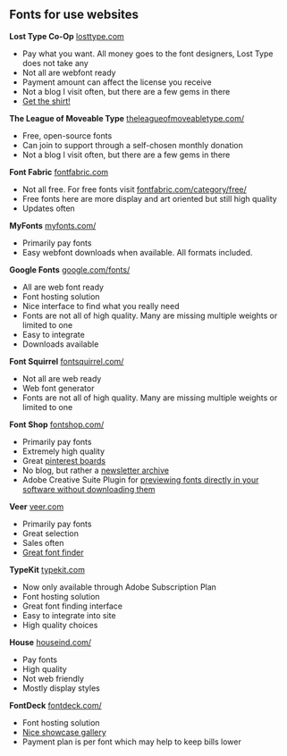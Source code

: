 Fonts for use websites
----------------------

**Lost Type Co-Op**
[losttype.com](http://http://losttype.com)

* Pay what you want. All money goes to the font designers, Lost Type does not take any
* Not all are webfont ready
* Payment amount can affect the license you receive
* Not a blog I visit often, but there are a few gems in there
* [Get the shirt!](http://store.losttype.com/)


**The League of Moveable Type**
[theleagueofmoveabletype.com/](http://www.theleagueofmoveabletype.com/)

* Free, open-source fonts
* Can join to support through a self-chosen monthly donation
* Not a blog I visit often, but there are a few gems in there


**Font Fabric**
[fontfabric.com](http://www.fontfabric.com)

* Not all free. For free fonts visit [fontfabric.com/category/free/](http://fontfabric.com/category/free/)
* Free fonts here are more display and art oriented but still high quality
* Updates often


**MyFonts**
[myfonts.com/](http://www.myfonts.com/)

* Primarily pay fonts
* Easy webfont downloads when available. All formats included.


**Google Fonts**
[google.com/fonts/](http://www.google.com/fonts/)

* All are web font ready
* Font hosting solution
* Nice interface to find what you really need
* Fonts are not all of high quality. Many are missing multiple weights or limited to one
* Easy to integrate
* Downloads available


**Font Squirrel**
[fontsquirrel.com/](http://www.fontsquirrel.com/)

* Not all are web ready
* Web font generator
* Fonts are not all of high quality. Many are missing multiple weights or limited to one


**Font Shop**
[fontshop.com/](http://www.fontshop.com/)

* Primarily pay fonts
* Extremely high quality
* Great [pinterest boards](http://pinterest.com/fontshop/)
* No blog, but rather a [newsletter archive](http://www.fontshop.com/blog/newsletters/)
* Adobe Creative Suite Plugin for [previewing fonts directly in your software without downloading them](http://www.fontshop.com/plugin/)


**Veer**
[veer.com](http://www.veer.com/products/fonts/)

* Primarily pay fonts
* Great selection
* Sales often
* [Great font finder](http://www.veer.com/products/fonts/finder/)


**TypeKit**
[typekit.com](http://www.typekit.com)

* Now only available through Adobe Subscription Plan
* Font hosting solution
* Great font finding interface
* Easy to integrate into site
* High quality choices


**House**
[houseind.com/](http://www.houseind.com/fonts/)

* Pay fonts
* High quality
* Not web friendly
* Mostly display styles


**FontDeck**
[fontdeck.com/](http://fontdeck.com/)

* Font hosting solution
* [Nice showcase gallery](http://fontdeck.com/showcase)
* Payment plan is per font which may help to keep bills lower
